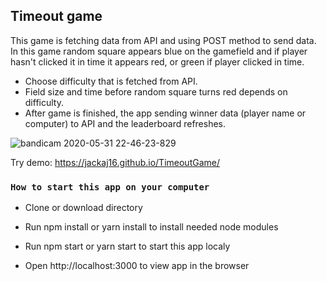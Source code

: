 ## Timeout game	

This game is fetching data from API and using POST method to send data. In this game random square appears blue on the gamefield and if player hasn't clicked it in time it appears red, or green if player clicked in time. 

- Choose difficulty that is fetched from API.
- Field size and time before random square turns red depends on difficulty.
- After game is finished, the app sending winner data (player name or computer) to API and the leaderboard refreshes.

![bandicam 2020-05-31 22-46-23-829](https://user-images.githubusercontent.com/8159055/83361358-179d6d80-a391-11ea-85f3-c3d61ce54ec8.gif)

Try demo: https://jackaj16.github.io/TimeoutGame/

### `How to start this app on your computer`

- Clone or download directory

- Run npm install or yarn install to install needed node modules 

- Run npm start or yarn start to start this app localy 

- Open http://localhost:3000 to view app in the browser
